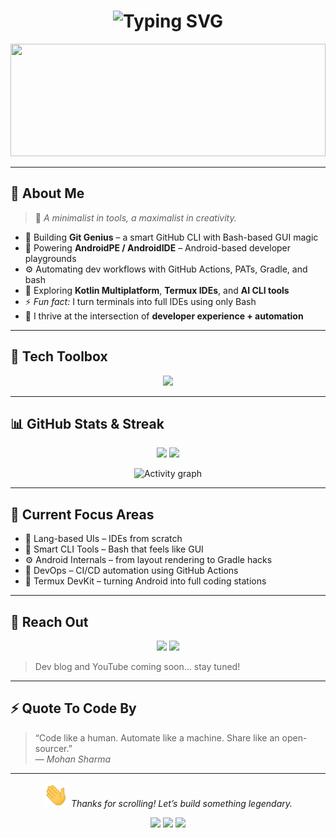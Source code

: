 <h1 align="center">
  <img src="https://readme-typing-svg.demolab.com?font=Fira+Code&size=28&pause=1000&center=true&vCenter=true&width=900&lines=Hey+there,+I'm+Mohan+Sharma+aka+SHARMA+JI+%F0%9F%91%8B;CS+Engineer+%F0%9F%A7%91%E2%80%8D%F0%9F%92%BB;Android+Builder+%2B+CLI+Lover+%F0%9F%92%BB;Terminal+Poweruser+%F0%9F%92%AA;Open+Source+Dev+%F0%9F%92%9A;Exploring+AI,+Kotlin,+Bash+%F0%9F%94%9D" alt="Typing SVG" />
</h1>

<p align="center">
  <img src="https://raw.githubusercontent.com/akshitagupta15june/akshitagupta15june/master/gradient.gif" width="100%" height="180px"/>
</p>

---

## 🚀 About Me

> 🎯 *A minimalist in tools, a maximalist in creativity.*

- 🔭 Building **Git Genius** – a smart GitHub CLI with Bash-based GUI magic  
- 📱 Powering **AndroidPE / AndroidIDE** – Android-based developer playgrounds  
- ⚙️ Automating dev workflows with GitHub Actions, PATs, Gradle, and bash  
- 🌱 Exploring **Kotlin Multiplatform**, **Termux IDEs**, and **AI CLI tools**  
- ⚡ *Fun fact:* I turn terminals into full IDEs using only Bash  
- 🤝 I thrive at the intersection of **developer experience + automation**

---

## 🧰 Tech Toolbox

<p align="center">
  <img src="https://skillicons.dev/icons?i=bash,linux,git,github,androidstudio,java,kotlin,vim,gradle,markdown,regex,githubactions,figma" />
</p>

---

## 📊 GitHub Stats & Streak

<p align="center">
  <img width="47%" src="https://github-readme-stats.vercel.app/api?username=moHaN-ShaArmA&show_icons=true&theme=tokyonight&count_private=true&hide_border=true" />
  <img width="47%" src="https://github-readme-streak-stats.herokuapp.com?user=moHaN-ShaArmA&theme=tokyonight&hide_border=true" />
</p>

<p align="center">
  <img src="https://github-readme-activity-graph.vercel.app/graph?username=moHaN-ShaArmA&theme=tokyo-night&hide_border=true" alt="Activity graph" />
</p>

---

## 🧠 Current Focus Areas

- 🧩 Lang-based UIs – IDEs from scratch  
- 🧙 Smart CLI Tools – Bash that feels like GUI  
- ⚙️ Android Internals – from layout rendering to Gradle hacks  
- 🚀 DevOps – CI/CD automation using GitHub Actions  
- 📱 Termux DevKit – turning Android into full coding stations  

---

## 💬 Reach Out

<p align="center">
  <a href="https://instagram.com/mohan_rajauriya"><img src="https://img.shields.io/badge/@mohan_rajauriya-%23E4405F.svg?style=for-the-badge&logo=Instagram&logoColor=white"/></a>
  <a href="https://github.com/moHaN-ShaArmA"><img src="https://img.shields.io/badge/GitHub-%23121011.svg?style=for-the-badge&logo=github&logoColor=white"/></a>
</p>

> Dev blog and YouTube coming soon... stay tuned!

---

## ⚡ Quote To Code By

> “Code like a human. Automate like a machine. Share like an open-sourcer.”  
> — *Mohan Sharma*

---

<p align="center">
  <img src="https://raw.githubusercontent.com/ABSphreak/ABSphreak/master/gifs/Hi.gif" width="40px">
  <em>Thanks for scrolling! Let’s build something legendary.</em>
</p>

<p align="center">
  <img src="https://img.shields.io/badge/CLI4Life-00F5FF?style=flat-square&logo=gnubash&logoColor=white" />
  <img src="https://img.shields.io/badge/AndroidPower-3DDC84?style=flat-square&logo=android&logoColor=white" />
  <img src="https://img.shields.io/badge/OpenSourceAlways-181717?style=flat-square&logo=github&logoColor=white" />
</p>
